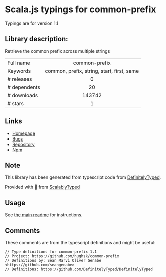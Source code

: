 
# Scala.js typings for common-prefix

Typings are for version 1.1

## Library description:
Retrieve the common prefix across multiple strings

|                    |                 |
| ------------------ | :-------------: |
| Full name          | common-prefix |
| Keywords           | common, prefix, string, start, first, same |
| # releases         | 0 |
| # dependents       | 20 |
| # downloads        | 143742 |
| # stars            | 1 |

## Links
- [Homepage](https://github.com/hughsk/common-prefix)
- [Bugs](https://github.com/hughsk/common-prefix/issues)
- [Repository](https://github.com/hughsk/common-prefix)
- [Npm](https://www.npmjs.com/package/common-prefix)
    


## Note
This library has been generated from typescript code from [DefinitelyTyped](https://definitelytyped.org).

Provided with :purple_heart: from [ScalablyTyped](https://github.com/oyvindberg/ScalablyTyped)

## Usage
See [the main readme](../../readme.md) for instructions.

## Comments

These comments are from the typescript definitions and might be useful:
```
// Type definitions for common-prefix 1.1
// Project: https://github.com/hughsk/common-prefix
// Definitions by: Sean Marvi Oliver Genabe <https://github.com/seangenabe>
// Definitions: https://github.com/DefinitelyTyped/DefinitelyTyped

```

